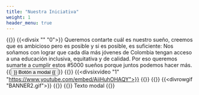 ```yaml
---
title: "Nuestra Iniciativa"
weight: 1
header_menu: true
---
```



{{<divrow>}}
	{{<divsix "" "0">}}
		Queremos contarte cuál es nuestro sueño, creemos que es ambicioso pero es posible y si es posible, es suficiente: Nos soñamos con lograr que cada día más jóvenes de Colombia tengan acceso a una educación inclusiva, equitativa y de calidad. Por eso queremos sumarte a cumplir estos #5000 sueños porque juntos podemos hacer más.
		{{<button>}}
Botón a modal
{{</button>}}
	{{</divsix>}}
	{{<divsixvideo "1" "https://www.youtube.com/embed/AiiHuhOHAQY">}}
	{{</divsixvideo>}}
{{</divrow>}}
{{<divrowgif "BANNER2.gif">}}
{{</divrowgif>}}
{{<modal>}}
Texto modal
{{</modal>}}